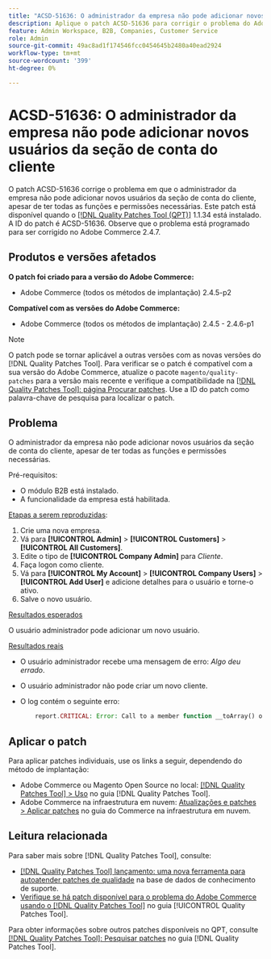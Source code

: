```yaml
---
title: "ACSD-51636: O administrador da empresa não pode adicionar novos usuários da seção de conta do cliente"
description: Aplique o patch ACSD-51636 para corrigir o problema do Adobe Commerce em que o administrador da empresa não pode adicionar novos usuários da seção de conta do cliente, apesar de ter todas as funções e permissões necessárias.
feature: Admin Workspace, B2B, Companies, Customer Service
role: Admin
source-git-commit: 49ac8ad1f174546fcc0454645b2480a40ead2924
workflow-type: tm+mt
source-wordcount: '399'
ht-degree: 0%

---
```


# ACSD-51636: O administrador da empresa não pode adicionar novos usuários da seção de conta do cliente

O patch ACSD-51636 corrige o problema em que o administrador da empresa não pode adicionar novos usuários da seção de conta do cliente, apesar de ter todas as funções e permissões necessárias. Este patch está disponível quando o [[!DNL Quality Patches Tool (QPT)]](https://experienceleague.adobe.com/en/docs/commerce-knowledge-base/kb/announcements/commerce-announcements/magento-quality-patches-released-new-tool-to-self-serve-quality-patches) 1.1.34 está instalado. A ID do patch é ACSD-51636. Observe que o problema está programado para ser corrigido no Adobe Commerce 2.4.7.

## Produtos e versões afetados

**O patch foi criado para a versão do Adobe Commerce:**

* Adobe Commerce (todos os métodos de implantação) 2.4.5-p2

**Compatível com as versões do Adobe Commerce:**

* Adobe Commerce (todos os métodos de implantação) 2.4.5 - 2.4.6-p1

>[!NOTE]
>
>O patch pode se tornar aplicável a outras versões com as novas versões do [!DNL Quality Patches Tool]. Para verificar se o patch é compatível com a sua versão do Adobe Commerce, atualize o pacote `magento/quality-patches` para a versão mais recente e verifique a compatibilidade na [[!DNL Quality Patches Tool]: página Procurar patches](https://experienceleague.adobe.com/tools/commerce-quality-patches/index.html). Use a ID do patch como palavra-chave de pesquisa para localizar o patch.

## Problema

O administrador da empresa não pode adicionar novos usuários da seção de conta do cliente, apesar de ter todas as funções e permissões necessárias.

Pré-requisitos:

* O módulo B2B está instalado.
* A funcionalidade da empresa está habilitada.

<u>Etapas a serem reproduzidas</u>:

1. Crie uma nova empresa.
1. Vá para **[!UICONTROL Admin]** > **[!UICONTROL Customers]** > **[!UICONTROL All Customers]**.
1. Edite o tipo de **[!UICONTROL Company Admin]** para *Cliente*.
1. Faça logon como cliente.
1. Vá para **[!UICONTROL My Account]** > **[!UICONTROL Company Users]** > **[!UICONTROL Add User]** e adicione detalhes para o usuário e torne-o ativo.
1. Salve o novo usuário.

<u>Resultados esperados</u>

O usuário administrador pode adicionar um novo usuário.

<u>Resultados reais</u>

* O usuário administrador recebe uma mensagem de erro: *Algo deu errado*.
* O usuário administrador não pode criar um novo cliente.
* O log contém o seguinte erro:

  ```PHP
      report.CRITICAL: Error: Call to a member function __toArray() on null in app/code/Magento/LoginAsCustomerLogging/Observer/LogSaveCustomerObserver.php:123
  ```

## Aplicar o patch

Para aplicar patches individuais, use os links a seguir, dependendo do método de implantação:

* Adobe Commerce ou Magento Open Source no local: [[!DNL Quality Patches Tool] > Uso](<https://experienceleague.adobe.com/docs/commerce-operations/tools/quality-patches-tool/usage.html>) no guia [!DNL Quality Patches Tool].
* Adobe Commerce na infraestrutura em nuvem: [Atualizações e patches > Aplicar patches](https://experienceleague.adobe.com/docs/commerce-cloud-service/user-guide/develop/upgrade/apply-patches.html) no guia do Commerce na infraestrutura em nuvem.

## Leitura relacionada

Para saber mais sobre [!DNL Quality Patches Tool], consulte:

* [[!DNL Quality Patches Tool] lançamento: uma nova ferramenta para autoatender patches de qualidade](https://experienceleague.adobe.com/en/docs/commerce-knowledge-base/kb/announcements/commerce-announcements/magento-quality-patches-released-new-tool-to-self-serve-quality-patches) na base de dados de conhecimento de suporte.
* [Verifique se há patch disponível para o problema do Adobe Commerce usando o  [!DNL Quality Patches Tool]](/help/tools/quality-patches-tool/patches-available-in-qpt/check-patch-for-magento-issue-with-magento-quality-patches.md) no guia [!UICONTROL Quality Patches Tool].


Para obter informações sobre outros patches disponíveis no QPT, consulte [[!DNL Quality Patches Tool]: Pesquisar patches](<https://experienceleague.adobe.com/tools/commerce-quality-patches/index.html>) no guia [!DNL Quality Patches Tool].
